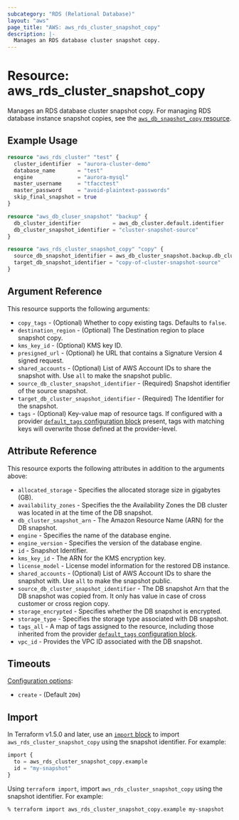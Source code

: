 ```yaml
---
subcategory: "RDS (Relational Database)"
layout: "aws"
page_title: "AWS: aws_rds_cluster_snapshot_copy"
description: |-
  Manages an RDS database cluster snapshot copy.
---
```


# Resource: aws_rds_cluster_snapshot_copy

Manages an RDS database cluster snapshot copy. For managing RDS database instance snapshot copies, see the [`aws_db_snapshot_copy` resource](/docs/providers/aws/r/db_snapshot_copy.html).

## Example Usage

```terraform
resource "aws_rds_cluster" "test" {
  cluster_identifier  = "aurora-cluster-demo"
  database_name       = "test"
  engine              = "aurora-mysql"
  master_username     = "tfacctest"
  master_password     = "avoid-plaintext-passwords"
  skip_final_snapshot = true
}

resource "aws_db_cluser_snapshot" "backup" {
  db_cluster_identifier          = aws_db_cluster.default.identifier
  db_cluster_snapshot_identifier = "cluster-snapshot-source"
}

resource "aws_rds_cluster_snapshot_copy" "copy" {
  source_db_snapshot_identifier = aws_db_cluster_snapshot.backup.db_cluster_snapshot_arn
  target_db_snapshot_identifier = "copy-of-cluster-snapshot-source"
}
```

## Argument Reference

This resource supports the following arguments:

* `copy_tags` - (Optional) Whether to copy existing tags. Defaults to `false`.
* `destination_region` - (Optional) The Destination region to place snapshot copy.
* `kms_key_id` - (Optional) KMS key ID.
* `presigned_url` - (Optional) he URL that contains a Signature Version 4 signed request.
* `shared_accounts` - (Optional) List of AWS Account IDs to share the snapshot with. Use `all` to make the snapshot public.
* `source_db_cluster_snapshot_identifier` - (Required) Snapshot identifier of the source snapshot.
* `target_db_cluster_snapshot_identifier` - (Required) The Identifier for the snapshot.
* `tags` - (Optional) Key-value map of resource tags. If configured with a provider [`default_tags` configuration block](https://registry.terraform.io/providers/hashicorp/aws/latest/docs#default_tags-configuration-block) present, tags with matching keys will overwrite those defined at the provider-level.

## Attribute Reference

This resource exports the following attributes in addition to the arguments above:

* `allocated_storage` - Specifies the allocated storage size in gigabytes (GB).
* `availability_zones` - Specifies the the Availability Zones the DB cluster was located in at the time of the DB snapshot.
* `db_cluster_snapshot_arn` - The Amazon Resource Name (ARN) for the DB snapshot.
* `engine` - Specifies the name of the database engine.
* `engine_version` - Specifies the version of the database engine.
* `id` - Snapshot Identifier.
* `kms_key_id` - The ARN for the KMS encryption key.
* `license_model` - License model information for the restored DB instance.
* `shared_accounts` - (Optional) List of AWS Account IDs to share the snapshot with. Use `all` to make the snapshot public.
* `source_db_cluster_snapshot_identifier` - The DB snapshot Arn that the DB snapshot was copied from. It only has value in case of cross customer or cross region copy.
* `storage_encrypted` - Specifies whether the DB snapshot is encrypted.
* `storage_type` - Specifies the storage type associated with DB snapshot.
* `tags_all` - A map of tags assigned to the resource, including those inherited from the provider [`default_tags` configuration block](https://registry.terraform.io/providers/hashicorp/aws/latest/docs#default_tags-configuration-block).
* `vpc_id` - Provides the VPC ID associated with the DB snapshot.

## Timeouts

[Configuration options](https://developer.hashicorp.com/terraform/language/resources/syntax#operation-timeouts):

- `create` - (Default `20m`)

## Import

In Terraform v1.5.0 and later, use an [`import` block](https://developer.hashicorp.com/terraform/language/import) to import `aws_rds_cluster_snapshot_copy` using the snapshot identifier. For example:

```terraform
import {
  to = aws_rds_cluster_snapshot_copy.example
  id = "my-snapshot"
}
```

Using `terraform import`, import `aws_rds_cluster_snapshot_copy` using the snapshot identifier. For example:

```console
% terraform import aws_rds_cluster_snapshot_copy.example my-snapshot
```
